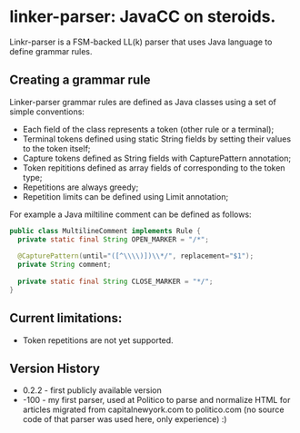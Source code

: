 # linker-parser: JavaCC on steroids.
Linkr-parser is a FSM-backed LL(k) parser that uses Java language to define grammar rules. 

## Creating a grammar rule
Linker-parser grammar rules are defined as Java classes using a set of simple conventions:
* Each field of the class represents a token (other rule or a terminal);
* Terminal tokens defined using static String fields by setting their values to the token itself;
* Capture tokens defined as String fields with CapturePattern annotation;
* Token repititions defined as array fields of corresponding to the token type;
* Repetitions are always greedy;
* Repetition limits can be defined using Limit annotation;

For example a Java miltiline comment can be defined as follows:
```java
public class MultilineComment implements Rule {
  private static final String OPEN_MARKER = "/*";
 
  @CapturePattern(until="([^\\\\)])\\*/", replacement="$1");
  private String comment;
  
  private static final String CLOSE_MARKER = "*/";
}
```

## Current limitations:
* Token repetitions are not yet supported.

## Version History
* 0.2.2 - first publicly available version
* -100 - my first parser, used at Politico to parse and normalize HTML for articles migrated from capitalnewyork.com to politico.com (no source code of that parser was used here, only experience) :)
